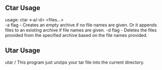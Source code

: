 ## Ctar Usage
usage: ctar <-a/-d> <archive-file-name> <files...>  
-a flag - Creates an empty archive if no file names are given. Or it appends files to an existing archive if file names are given.
-d flag - Deletes the files provided from the specified archive based on the file names provided.

## Utar Usage
utar /<archive-file-name/>
This program just unzips your tar file into the current directory.
